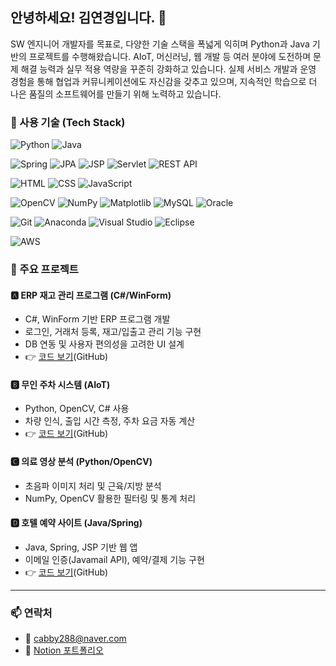 ## 안녕하세요! 김연경입니다. 👋

SW 엔지니어 개발자를 목표로, 다양한 기술 스택을 폭넓게 익히며 Python과 Java 기반의 프로젝트를 수행해왔습니다.
AIoT, 머신러닝, 웹 개발 등 여러 분야에 도전하며 문제 해결 능력과 실무 적용 역량을 꾸준히 강화하고 있습니다.
실제 서비스 개발과 운영 경험을 통해 협업과 커뮤니케이션에도 자신감을 갖추고 있으며, 지속적인 학습으로 더 나은 품질의 소프트웨어를 만들기 위해 노력하고 있습니다.


### 🧰 사용 기술 (Tech Stack)

<!-- Language -->
![Python](https://img.shields.io/badge/Python-3776AB?style=flat&logo=python&logoColor=white)
![Java](https://img.shields.io/badge/Java-007396?style=flat&logo=java&logoColor=white)

<!-- Backend & Frameworks -->
![Spring](https://img.shields.io/badge/Spring-6DB33F?style=flat&logo=spring&logoColor=white)
![JPA](https://img.shields.io/badge/JPA-9B1D20?style=flat&logo=hibernate&logoColor=white)
![JSP](https://img.shields.io/badge/JSP-FB7A14?style=flat&logo=java&logoColor=white)
![Servlet](https://img.shields.io/badge/Servlet-6A4E26?style=flat&logo=java&logoColor=white)
![REST API](https://img.shields.io/badge/REST%20API-02569B?style=flat&logo=protocols&logoColor=white)

<!-- Frontend -->
![HTML](https://img.shields.io/badge/HTML-E34F26?style=flat&logo=html5&logoColor=white)
![CSS](https://img.shields.io/badge/CSS-1572B6?style=flat&logo=css3&logoColor=white)
![JavaScript](https://img.shields.io/badge/JavaScript-F7DF1E?style=flat&logo=javascript&logoColor=black)

<!-- Data / ML -->
![OpenCV](https://img.shields.io/badge/OpenCV-5C3EE8?style=flat&logo=opencv&logoColor=white)
![NumPy](https://img.shields.io/badge/NumPy-013243?style=flat&logo=numpy&logoColor=white)
![Matplotlib](https://img.shields.io/badge/Matplotlib-003B57?style=flat&logo=matplotlib&logoColor=white)
![MySQL](https://img.shields.io/badge/MySQL-4479A1?style=flat&logo=mysql&logoColor=white)
![Oracle](https://img.shields.io/badge/Oracle-F80000?style=flat&logo=oracle&logoColor=white)

<!-- Tools -->
![Git](https://img.shields.io/badge/Git-F05032?style=flat&logo=git&logoColor=white)
![Anaconda](https://img.shields.io/badge/Anaconda-44A833?style=flat&logo=anaconda&logoColor=white)
![Visual Studio](https://img.shields.io/badge/Visual_Studio-5C2D91?style=flat&logo=visualstudio&logoColor=white)
![Eclipse](https://img.shields.io/badge/Eclipse-2C2255?style=flat&logo=eclipse&logoColor=white)

<!-- Cloud -->
![AWS](https://img.shields.io/badge/AWS-232F3E?style=flat&logo=amazon-aws&logoColor=white)


### 💼 주요 프로젝트

#### 🅰 ERP 재고 관리 프로그램 (C#/WinForm)
- C#, WinForm 기반 ERP 프로그램 개발
- 로그인, 거래처 등록, 재고/입출고 관리 기능 구현
- DB 연동 및 사용자 편의성을 고려한 UI 설계
- 👉 [코드 보기](https://github.com/yeongyeong-kim/ERP.git)(GitHub)



#### 🅱 무인 주차 시스템 (AIoT)
- Python, OpenCV, C# 사용
- 차량 인식, 출입 시간 측정, 주차 요금 자동 계산
- 👉 [코드 보기](https://github.com/yeongyeong-kim/Smart-Parking-System.git)(GitHub)
  

#### 🅲 의료 영상 분석 (Python/OpenCV)
- 초음파 이미지 처리 및 근육/지방 분석
- NumPy, OpenCV 활용한 필터링 및 통계 처리


#### 🅳 호텔 예약 사이트 (Java/Spring)
- Java, Spring, JSP 기반 웹 앱
- 이메일 인증(Javamail API), 예약/결제 기능 구현
- 👉 [코드 보기](https://github.com/yeongyeong-kim/Backrooms_spring.git)(GitHub)


---
### 📫 연락처
- 📧 cabby288@naver.com
- 📝 [Notion 포트폴리오](https://www.notion.so/SW-22c27d9ee13380b08d9fd0054050be77?source=copy_link)
